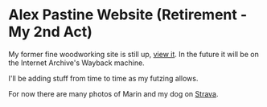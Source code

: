 # Alex Pastine Website (Retirement - My 2nd Act)
My former fine woodworking site is still up, [view it](https://alexpastine.com/). In the future it will be on the Internet Archive's Wayback machine.

I'll be adding stuff from time to time as my futzing allows. 

For now there are many photos of Marin and my dog on [Strava](https://www.strava.com/athletes/655413). 

